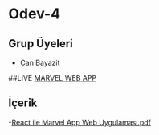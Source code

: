 # Odev-4

## Grup Üyeleri
- Can Bayazit

##LIVE
[MARVEL WEB APP](https://marvelwebapplication.netlify.app/)

## İçerik

-[React ile Marvel App Web Uygulaması.pdf](https://github.com/K143-Hatay-Front-End-Web-Development/Odev-4/files/9428469/React.ile.Marvel.App.Web.Uygulamasi.pdf)
  
